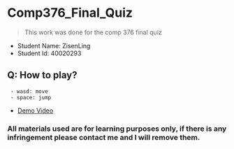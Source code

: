 # Comp376_Final_Quiz
> This work was done for the comp 376 final quiz

* Student Name: ZisenLing
* Student Id: 40020293

## Q: How to play?
     - wasd: move
     - space: jump

* [Demo Video](https://youtu.be/v68F2KsMGII)

### All materials used are for learning purposes only, if there is any infringement please contact me and I will remove them.
